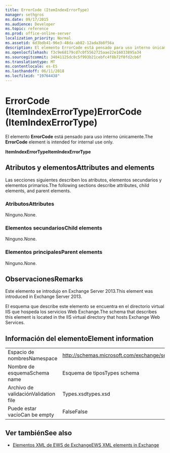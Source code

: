 ```yaml
---
title: ErrorCode (ItemIndexErrorType)
manager: sethgros
ms.date: 09/17/2015
ms.audience: Developer
ms.topic: reference
ms.prod: office-online-server
localization_priority: Normal
ms.assetid: 6d3bdb41-96e3-48da-ab82-12ada3b8f56a
description: El elemento ErrorCode está pensado para uso interno únicamente.
ms.openlocfilehash: f3c9e68179cd7c0f5562725aae22e16033895a34
ms.sourcegitcommit: 34041125dc8c5f993b21cebfc4f8b72f0fd2cb6f
ms.translationtype: MT
ms.contentlocale: es-ES
ms.lasthandoff: 06/11/2018
ms.locfileid: "19764438"
---
```

# <a name="errorcode-itemindexerrortype"></a><span data-ttu-id="6841e-103">ErrorCode (ItemIndexErrorType)</span><span class="sxs-lookup"><span data-stu-id="6841e-103">ErrorCode (ItemIndexErrorType)</span></span>

<span data-ttu-id="6841e-104">El elemento **ErrorCode** está pensado para uso interno únicamente.</span><span class="sxs-lookup"><span data-stu-id="6841e-104">The **ErrorCode** element is intended for internal use only.</span></span> 

<span data-ttu-id="6841e-105">**ItemIndexErrorType**</span><span class="sxs-lookup"><span data-stu-id="6841e-105">**ItemIndexErrorType**</span></span>

## <a name="attributes-and-elements"></a><span data-ttu-id="6841e-106">Atributos y elementos</span><span class="sxs-lookup"><span data-stu-id="6841e-106">Attributes and elements</span></span>

<span data-ttu-id="6841e-107">Las secciones siguientes describen los atributos, elementos secundarios y elementos primarios.</span><span class="sxs-lookup"><span data-stu-id="6841e-107">The following sections describe attributes, child elements, and parent elements.</span></span>
  
### <a name="attributes"></a><span data-ttu-id="6841e-108">Atributos</span><span class="sxs-lookup"><span data-stu-id="6841e-108">Attributes</span></span>

<span data-ttu-id="6841e-109">Ninguno.</span><span class="sxs-lookup"><span data-stu-id="6841e-109">None.</span></span>
  
### <a name="child-elements"></a><span data-ttu-id="6841e-110">Elementos secundarios</span><span class="sxs-lookup"><span data-stu-id="6841e-110">Child elements</span></span>

<span data-ttu-id="6841e-111">Ninguno.</span><span class="sxs-lookup"><span data-stu-id="6841e-111">None.</span></span>
  
### <a name="parent-elements"></a><span data-ttu-id="6841e-112">Elementos principales</span><span class="sxs-lookup"><span data-stu-id="6841e-112">Parent elements</span></span>

<span data-ttu-id="6841e-113">Ninguno.</span><span class="sxs-lookup"><span data-stu-id="6841e-113">None.</span></span>
  
## <a name="remarks"></a><span data-ttu-id="6841e-114">Observaciones</span><span class="sxs-lookup"><span data-stu-id="6841e-114">Remarks</span></span>

<span data-ttu-id="6841e-115">Este elemento se introdujo en Exchange Server 2013.</span><span class="sxs-lookup"><span data-stu-id="6841e-115">This element was introduced in Exchange Server 2013.</span></span>
  
<span data-ttu-id="6841e-116">El esquema que describe este elemento se encuentra en el directorio virtual IIS que hospeda los servicios Web Exchange.</span><span class="sxs-lookup"><span data-stu-id="6841e-116">The schema that describes this element is located in the IIS virtual directory that hosts Exchange Web Services.</span></span>
  
## <a name="element-information"></a><span data-ttu-id="6841e-117">Información del elemento</span><span class="sxs-lookup"><span data-stu-id="6841e-117">Element information</span></span>

|||
|:-----|:-----|
|<span data-ttu-id="6841e-118">Espacio de nombres</span><span class="sxs-lookup"><span data-stu-id="6841e-118">Namespace</span></span>  <br/> |http://schemas.microsoft.com/exchange/services/2006/types  <br/> |
|<span data-ttu-id="6841e-119">Nombre de esquema</span><span class="sxs-lookup"><span data-stu-id="6841e-119">Schema name</span></span>  <br/> |<span data-ttu-id="6841e-120">Esquema de tipos</span><span class="sxs-lookup"><span data-stu-id="6841e-120">Types schema</span></span>  <br/> |
|<span data-ttu-id="6841e-121">Archivo de validación</span><span class="sxs-lookup"><span data-stu-id="6841e-121">Validation file</span></span>  <br/> |<span data-ttu-id="6841e-122">Types.xsd</span><span class="sxs-lookup"><span data-stu-id="6841e-122">types.xsd</span></span>  <br/> |
|<span data-ttu-id="6841e-123">Puede estar vacío</span><span class="sxs-lookup"><span data-stu-id="6841e-123">Can be empty</span></span>  <br/> |<span data-ttu-id="6841e-124">False</span><span class="sxs-lookup"><span data-stu-id="6841e-124">False</span></span>  <br/> |
   
## <a name="see-also"></a><span data-ttu-id="6841e-125">Ver también</span><span class="sxs-lookup"><span data-stu-id="6841e-125">See also</span></span>

- [<span data-ttu-id="6841e-126">Elementos XML de EWS de Exchange</span><span class="sxs-lookup"><span data-stu-id="6841e-126">EWS XML elements in Exchange</span></span>](ews-xml-elements-in-exchange.md)

